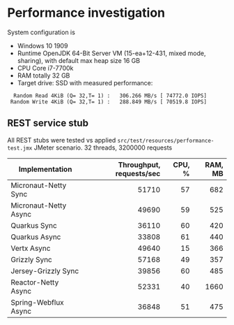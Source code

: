 # Performance investigation

System configuration is
- Windows 10 1909
- Runtime OpenJDK 64-Bit Server VM (15-ea+12-431, mixed mode, sharing),
  with default max heap size 16 GB
- CPU Core i7-7700k
- RAM totally 32 GB
- Target drive: SSD  with measured performance:
```  
  Random Read 4KiB (Q= 32,T= 1) :   306.266 MB/s [ 74772.0 IOPS]
 Random Write 4KiB (Q= 32,T= 1) :   288.849 MB/s [ 70519.8 IOPS]
```

## REST service stub

All REST stubs were tested vs applied  `src/test/resources/performance-test.jmx` JMeter scenario.
32 threads, 3200000 requests

Implementation | Throughput, requests/sec | CPU, % | RAM, MB  
 --- | ---: | ---: | ---:
Micronaut-Netty Sync | 51710 | 57 | 682
Micronaut-Netty Async | 49690 | 59 | 525
Quarkus Sync | 36110 | 60 | 420
Quarkus Async | 33808 | 61 | 440 
Vertx Async | 49640 | 15 | 366
Grizzly Sync | 57168 | 49 | 357
Jersey-Grizzly Sync | 39856 | 60 | 485
Reactor-Netty Async | 52331 | 40 | 1660
Spring-Webflux Async | 36848 | 51 | 475


